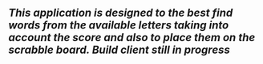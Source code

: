 ## _This application is designed to the best find words from the available letters taking into account the score and also to place them on the scrabble board. Build client still in progress_
